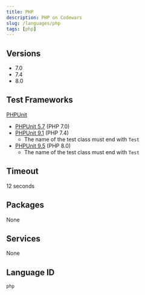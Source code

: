```yaml
---
title: PHP
description: PHP on Codewars
slug: /languages/php
tags: [php]
---
```



## Versions

- 7.0
- 7.4
- 8.0

## Test Frameworks
[PHPUnit](https://phpunit.de/)

- [PHPUnit 5.7](https://phpunit.de/manual/5.7/en/) (PHP 7.0)
- [PHPUnit 9.1](https://phpunit.readthedocs.io/en/9.1/) (PHP 7.4)
  - The name of the test class must end with `Test`
- [PHPUnit 9.5](https://phpunit.readthedocs.io/en/9.5/) (PHP 8.0)
  - The name of the test class must end with `Test`

## Timeout
12 seconds

## Packages
None 

## Services
None

## Language ID

`php`
